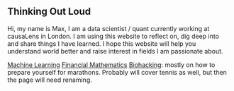 ## Thinking Out Loud

Hi, my name is Max, I am a data scientist / quant currently working at causaLens in London. I am using this website to reflect on, dig deep into and share things I have learned. I hope this website will help you understand world better and raise interest in fields I am passionate about.

[Machine Learning](ML.md)
[Financial Mathematics](FM.md)
[Biohacking](BIOHACKING.md): mostly on how to prepare yourself for marathons. Probably will cover tennis as well, but then the page will need renaming.
